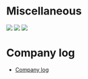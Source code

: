 # Miscellaneous

[![](https://avatars.githubusercontent.com/u/149903643?s=40&v=4)](https://github.com/hydroper-jet)
[![](https://img.shields.io/badge/Phantasy%20Star%20III%20Remake%20Demo-blue)](https://hydroper.itch.io/ps3-demo)
[![](https://img.shields.io/badge/CarBang-blue)](https://github.com/hydroper/carbang-0.1.0)

# Company log

* [Company log](https://github.com/hydroper-com/docs/blob/main/misc/company-log.md)

